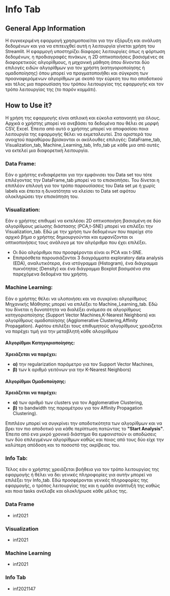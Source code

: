 # Info Tab

## General App Information
Η συγκεκριμένη εφαρμογή χρησιμοποιείται για την εξόρυξη και ανάλυση δεδομένων και για να επιτευχθεί αυτή η λειτουργία γίνεται χρήση του Streamlit. Η εφαρμογή υποστηρίζει δίαφορες λειτουργίες όπως η φόρτωση δεδομένων, η προδιαγραφές πινάκων, η 2D οπτικοποιήσεις βασισμένες σε διαφορετικούς αλγορίθμους, η μηχανική μάθηση όπου δίνονται δύο επιλογές ειδών αλγορίθμων για τον χρήστη (κατηγοριοποίησης ή ομαδοποίησης) όπου μπορεί να πραγματοποιήθει και σύγκριση των προαναφερόμενων αλγορίθμων με σκοπό την εύρεση του πιο αποδοτικού και τέλος μια παρουσίαση του τρόπου λειτουργίας της εφαρμογής και τον τρόπο λειτουργίας της (το παρόν κομμάτι).

## How to Use it?
Η χρήση της εφαρμογής είναι απλοική και εύκολα κατανοητή για όλους. Αρχικά ο χρήστης μπορεί να ανεβάσει τα δεδομένα που θέλει σε μορφή CSV, Excel. Έπειτα από αυτό ο χρήστης μπορεί να αποφασίσει ποια λειτουργία της εφαρμογής θέλει να εκμεταλευτεί. Στα αριστερά του ανοιχτού παραθύρου βρίσκονται οι ακόλουθες επιλογές:  DataFrame_tab, Visualization_tab, Machine_Learning_tab, Info_tab με κάθε μια από αυτές να εκτελεί μια διαφορετική λειτουργία. 
### Data Frame:
Εάν ο χρήστης ενδιαφέρεται για την εμφάνισει του Data set του τότε επιλέγοντας την DataFrame_tab μπορεί να το επισκοπήσει. Του δίνεται η επιπλέον επιλογή για τον τρόπο παρουσίασεις του Data set με ή χωρίς labels και έπειτα η δυνατότητα να κλείσει το Data set αφότου ολοκληρώσει την επισκόπηση του. 
### Visualization:
Εάν ο χρήστης επιθυμεί να εκτελέσει 2D οπτικοποιήση βασισμένη σε δύο αλγορίθμους μείωσης διάστασης (PCA,t-SNE) μπορεί να επιλέξει την Visualization_tab. Εδώ με την χρήση των δεδομένων που παρείχε στο αρχικό βήμα ο χρήστης δημιουργούνται και εμφανίζονται οι οπτικοποιήσεις τους ανάλογα με τον αλγόριθμο που έχει επιλέξει. 
- Οι δύο αλγόριθμοι που προσφέρονται είναι οι PCA και t-SNE.
- Επιπρόσθετα παρουσιάζονται 3 διαγράμματα exploratory data analysis (EDA), αναλυτικότερα, ένα ιστόγραμμα (Histogram), ένα διάγραμμα πυκνότητας (Density) και ένα διάγραμμα Boxplot βασιμσένα στα παρεχόμενα δεδομένα του χρήστη.
### Machine Learning:
Εάν ο χρήστης θέλει να υλοποιήσει και να συγκρίνει αλγορίθμους Μηχανικής Μάθησης μπορεί να επιλέξει το Machine_Learning_tab. Εδώ του δίνεται η δυνατότητα να διαλέξει ανάμεσα σε αλγορίθμους κατηγοριοποίησης (Support Vector Machines,K-Nearest Neighbors) και αλγορίθμους ομαδοποίησης (Agglomerative Clustering,Affinity Propagation). Αφότου επιλέξει τους επιθυμητούς αλγορίθμους χρειάζεται να παρέχει τιμή για την μεταβλητή κάθε αλογρίθμου 
#### **Αλγορίθμοι Κατηγοριοποίησης:**  
**Xρειάζεται να παρέχει:**
- **α)**  την regularization παράμετρο για τον Support Vector Machines,
- **β)**  των k αριθμό γειτόνων για την K-Nearest Neighbors)
#### **Αλγορίθμοι Ομαδοποίησης:**  
**Xρειάζεται να παρέχει:**
- **α)**  των αριθμό των clusters για τον Agglomerative Clustering,
- **β)**  το bandwidth της παραμέτρου για τον Affinity Propagation Clustering).

Επιπλέον μπορεί να συγκρίνει την αποδοτικότητα των αλγορίθμων και να βρει τον πιο αποδοτικό για κάθε περίπτωση πατώντας το **"Start Analysis"**. Έπειτα από ενα μικρό χρονικό διάστημα θα εμφανιστούν οι αποδώσεις των δύο επιλεγμένων αλγορίθμων καθώς και ποιος από τους δύο είχε την καλύτερη απόδοση και το ποσοστό της ακρίβειας του. 
### Info Tab:
Τέλος εάν ο χρήστης χρειάζεται βοήθεια για τον τρόπο λειτουργίας της εφαρμογής ή θέλει να δει γενικές πληροφορίες για αυτήν μπορεί να επιλέξει την Info_tab. Εδώ προσφέρονται γενικές πληροφορίες της εφαρμογής, ο τρόπος λειτουργίας της και η ομάδα ανάπτυξή της καθώς και ποια tasks ανέλαβε και ολοκλήρωσε κάθε μέλος της.


### Data Frame

- inf2021

### Visualization

- inf2021

### Machine Learning

- inf2021

### Info Tab

- inf2021147
